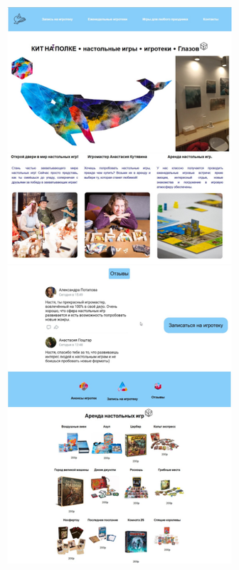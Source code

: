 ![Screenshoot](https://github.com/JuliaAris/whaleProject/blob/main/assets/whaleProject_screens/screen_1.jpg?raw=true)
![Screenshoot](https://github.com/JuliaAris/whaleProject/blob/main/assets/whaleProject_screens/screen_2.jpg?raw=true)
![Screenshoot](https://github.com/JuliaAris/whaleProject/blob/main/assets/whaleProject_screens/screen_3.jpg?raw=true)
![Screenshoot](https://github.com/JuliaAris/whaleProject/blob/main/assets/whaleProject_screens/screen_4.jpg?raw=true)
